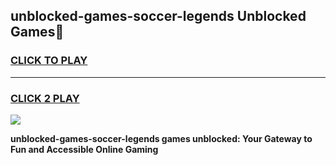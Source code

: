
## unblocked-games-soccer-legends Unblocked Games👋
<h3>
<a href="https://news.freeplayer.one?title=unblocked-games-soccer-legends&ref=16F">CLICK TO PLAY</a></h3>
<hr>

<h3>
<a href="https://news.freeplayer.one?title=unblocked-games-soccer-legends&ref=16F">CLICK 2 PLAY</a>
  
</h3>

<a href="https://news.freeplayer.one?title=unblocked-games-soccer-legends&ref=16F/"><img src="https://clearcache.store/games.png"></a>


**unblocked-games-soccer-legends games unblocked: Your Gateway to Fun and Accessible Online Gaming**
